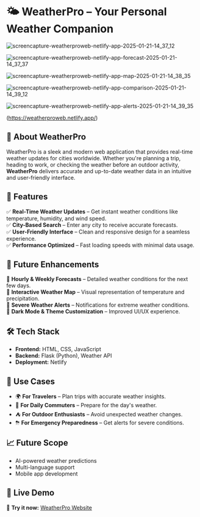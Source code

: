 # 🌤 WeatherPro – Your Personal Weather Companion  

![screencapture-weatherproweb-netlify-app-2025-01-21-14_37_12](https://github.com/user-attachments/assets/d0e1cdb9-966f-4cc6-8269-0f78f52df92a)

![screencapture-weatherproweb-netlify-app-forecast-2025-01-21-14_37_37](https://github.com/user-attachments/assets/d3878f02-5b15-4ec0-a598-dc905c284c38)

![screencapture-weatherproweb-netlify-app-map-2025-01-21-14_38_35](https://github.com/user-attachments/assets/40108a82-c880-46c8-a6e5-fac17dde9453)

![screencapture-weatherproweb-netlify-app-comparison-2025-01-21-14_39_12](https://github.com/user-attachments/assets/750e89e8-fc0f-4727-a8f6-d47abf949d17)

![screencapture-weatherproweb-netlify-app-alerts-2025-01-21-14_39_35](https://github.com/user-attachments/assets/552f6c87-78cf-451f-b052-e26af60f5c64)



(https://weatherproweb.netlify.app/)  

## 🚀 About WeatherPro  
WeatherPro is a sleek and modern web application that provides real-time weather updates for cities worldwide. Whether you're planning a trip, heading to work, or checking the weather before an outdoor activity, **WeatherPro** delivers accurate and up-to-date weather data in an intuitive and user-friendly interface.  

## 📌 Features  
✅ **Real-Time Weather Updates** – Get instant weather conditions like temperature, humidity, and wind speed.  
✅ **City-Based Search** – Enter any city to receive accurate forecasts.  
✅ **User-Friendly Interface** – Clean and responsive design for a seamless experience.  
✅ **Performance Optimized** – Fast loading speeds with minimal data usage.  

## 🔮 Future Enhancements  
🔹 **Hourly & Weekly Forecasts** – Detailed weather conditions for the next few days.  
🔹 **Interactive Weather Map** – Visual representation of temperature and precipitation.  
🔹 **Severe Weather Alerts** – Notifications for extreme weather conditions.  
🔹 **Dark Mode & Theme Customization** – Improved UI/UX experience.  

## 🛠️ Tech Stack  
- **Frontend:** HTML, CSS, JavaScript  
- **Backend:** Flask (Python), Weather API  
- **Deployment:** Netlify  

## 📌 Use Cases  
- 🌍 **For Travelers** – Plan trips with accurate weather insights.  
- 🏡 **For Daily Commuters** – Prepare for the day's weather.  
- ⛺ **For Outdoor Enthusiasts** – Avoid unexpected weather changes.  
- ⛈ **For Emergency Preparedness** – Get alerts for severe conditions.  

## 📈 Future Scope  
- AI-powered weather predictions  
- Multi-language support  
- Mobile app development  

## 📎 Live Demo  
🔗 **Try it now:** [WeatherPro Website](https://weatherproweb.netlify.app/)  
